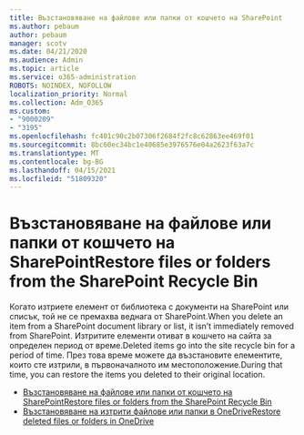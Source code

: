 ```yaml
---
title: Възстановяване на файлове или папки от кошчето на SharePoint
ms.author: pebaum
author: pebaum
manager: scotv
ms.date: 04/21/2020
ms.audience: Admin
ms.topic: article
ms.service: o365-administration
ROBOTS: NOINDEX, NOFOLLOW
localization_priority: Normal
ms.collection: Adm_O365
ms.custom:
- "9000209"
- "3195"
ms.openlocfilehash: fc401c90c2b07306f2684f2fc8c62863ee469f01
ms.sourcegitcommit: 8bc60ec34bc1e40685e3976576e04a2623f63a7c
ms.translationtype: MT
ms.contentlocale: bg-BG
ms.lasthandoff: 04/15/2021
ms.locfileid: "51809320"
---
```

# <a name="restore-files-or-folders-from-the-sharepoint-recycle-bin"></a><span data-ttu-id="ea68e-102">Възстановяване на файлове или папки от кошчето на SharePoint</span><span class="sxs-lookup"><span data-stu-id="ea68e-102">Restore files or folders from the SharePoint Recycle Bin</span></span> 

<span data-ttu-id="ea68e-103">Когато изтриете елемент от библиотека с документи на SharePoint или списък, той не се премахва веднага от SharePoint.</span><span class="sxs-lookup"><span data-stu-id="ea68e-103">When you delete an item from a SharePoint document library or list, it isn’t immediately removed from SharePoint.</span></span> <span data-ttu-id="ea68e-104">Изтритите елементи отиват в кошчето на сайта за определен период от време.</span><span class="sxs-lookup"><span data-stu-id="ea68e-104">Deleted items go into the site recycle bin for a period of time.</span></span> <span data-ttu-id="ea68e-105">През това време можете да възстановите елементите, които сте изтрили, в първоначалното им местоположение.</span><span class="sxs-lookup"><span data-stu-id="ea68e-105">During that time, you can restore the items you deleted to their original location.</span></span>

- [<span data-ttu-id="ea68e-106">Възстановяване на файлове или папки от кошчето на SharePoint</span><span class="sxs-lookup"><span data-stu-id="ea68e-106">Restore files or folders from the SharePoint Recycle Bin</span></span>](https://support.office.com/article/Restore-items-in-the-Recycle-Bin-of-a-SharePoint-site-6df466b6-55f2-4898-8d6e-c0dff851a0be)
- [<span data-ttu-id="ea68e-107">Възстановяване на изтрити файлове или папки в OneDrive</span><span class="sxs-lookup"><span data-stu-id="ea68e-107">Restore deleted files or folders in OneDrive</span></span>](https://support.office.com/article/restore-deleted-files-or-folders-in-onedrive-949ada80-0026-4db3-a953-c99083e6a84f)
